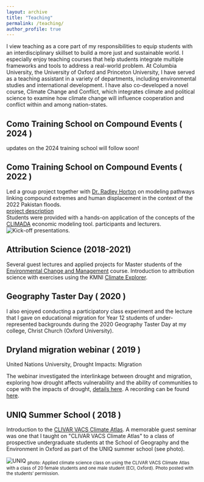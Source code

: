 ```yaml
---
layout: archive
title: "Teaching"
permalink: /teaching/
author_profile: true
---
```


I view teaching as a core part of my responsibilities to equip students with an interdisciplinary skillset to build a more just and sustainable world.  I especially enjoy teaching courses that help students integrate multiple frameworks and tools to address a real-world problem.  At Columbia University, the University of Oxford and Princeton University, I have served as a teaching assistant in a variety of departments, including environmental studies and international development.  I have also co-developed a novel course, Climate Change and Conflict, which integrates climate and political science to examine how climate change will influence cooperation and conflict within and among nation-states.

Como Training School on Compound Events ( 2024 )
------
updates on the 2024 training school will follow soon!

Como Training School on Compound Events ( 2022 )
------
Led a group project together with [Dr. Radley Horton](https://people.climate.columbia.edu/users/profile/radley-m-horton) on modeling pathways linking compound extremes and human displacement in the context of the 2022 Pakistan floods. 
<br> [project description](https://drive.google.com/file/d/1pvSD3Lmpsru_ti9vFfQEVU2NPDA96xps/view)
<br>Students were provided with a hands-on application of the concepts of the [CLIMADA](https://wcr.ethz.ch/research/climada.html) economic modeling tool. 
participants and lecturers. 
![Kick-off presentations](https://pbs.twimg.com/media/FdkH7WuX0AE4yEE?format=jpg&name=large).

Attribution Science (2018-2021)
------
Several guest lectures and applied projects for Master students of the [Environmental Change and Management](https://www.geog.ox.ac.uk/graduate/msc-ecm/) course. Introduction to attribution science with exercises using the KMNI [Climate Explorer](https://climexp.knmi.nl/start.cgi).

Geography Taster Day ( 2020 )
------
I also enjoyed conducting a participatory class experiment and the lecture that I gave on educational migration for Year 12 students of under-represented backgrounds during the 2020 Geography Taster Day at my college, Christ Church (Oxford University). 

Dryland migration webinar ( 2019 )
------
United Nations University, Drought Impacts: Migration

The webinar investigated the interlinkage between drought and migration, exploring how drought affects vulnerability and the ability of communities to cope with the impacts of drought, [details here](https://grow-globedrought.net/webinar/drought-impacts-i-migration/). A recording can be found [here](https://www.youtube.com/watch?v=yEll0hJVEmc).


UNIQ Summer School ( 2018 )
------
Introduction to the [CLIVAR VACS Climate Atlas](https://www.clivar.org/panels-and-working-groups/africa/vacs).
A memorable guest seminar was one that I taught on "CLIVAR VACS Climate Atlas" to a class of prospective undergraduate students at the School of Geography and the Environment in Oxford as part of the UNIQ summer school (see photo). 

![UNIQ](https://pbs.twimg.com/media/DhG3eN0WkAA4ueP?format=jpg)
<sub>photo: Applied climate science class on using the CLIVAR VACS Climate Atlas with a class of 20 female students and one male student (ECI, Oxford). Photo posted with the students’ permission.</sub>